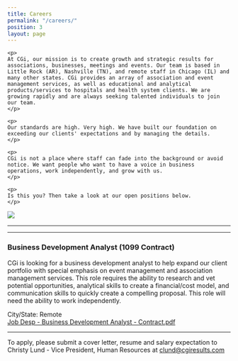 ```yaml
---
title: Careers
permalink: "/careers/"
position: 3
layout: page
---
```


<div class="row mb-5 pb-4" style="margin-bottom: 1rem !important;">

  <div class="col-md-6">

    <p>
	At CGi, our mission is to create growth and strategic results for associations, businesses, meetings and events. Our team is based in Little Rock (AR), Nashville (TN), and remote staff in Chicago (IL) and many other states. CGi provides an array of association and event management services, as well as educational and analytical products/services to hospitals and health system clients. We are growing rapidly and are always seeking talented individuals to join our team.
    </p>

    <p>
    Our standards are high. Very high. We have built our foundation on exceeding our clients' expectations and by managing the details. 
    </p>

    <p>
    CGi is not a place where staff can fade into the background or avoid notice. We want people who want to have a voice in business operations, work independently, and grow with us. 
    </p>

    <p>
    Is this you? Then take a look at our open positions below.
    </p>

  </div>

  <div class="col-md-6">
    <img src="/uploads/Highland%20Ridge%20II.jpg" style="max-height: 375px;">
  </div>

</div>
<hr>



<hr>

### Business Development Analyst (1099 Contract)

CGi is looking for a business development analyst to help expand our client portfolio with special emphasis on event management and association management services.  This role requires the ability to research and vet potential opportunities, analytical skills to create a financial/cost model, and communication skills to quickly create a compelling proposal.  This role will need the ability to work independently.    <br />

City/State: Remote <br />
[Job Desp - Business Development Analyst - Contract.pdf](/uploads/Job%20Desp%20-%20Business%20Development%20Analyst%20-%20Contract.pdf)

<hr>

To apply, please submit a cover letter, resume and salary expectation to Christy Lund - Vice President, Human Resources at clund@cgiresults.com

